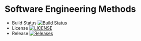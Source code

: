 # Software Engineering Methods

- Build Status [![Build Status](https://travis-ci.org/mthein/sem.svg?branch=master)](https://travis-ci.org/mthein/sem)
- License [![LICENSE](https://img.shields.io/github/license/mthein/sem.svg?style=flat-square)](https://github.com/mthein/sem/blob/master/LICENSE)
- Release [![Releases](https://img.shields.io/github/release/mthein/sem/all.svg?style=flat-square)](https://github.com/mthein/sem/releases)